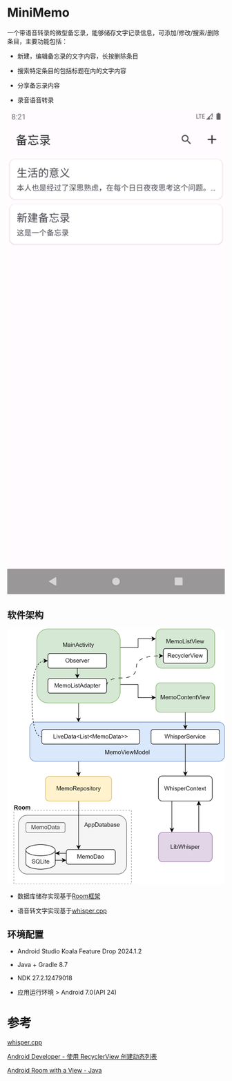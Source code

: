 # MiniMemo

一个带语音转录的微型备忘录，能够储存文字记录信息，可添加/修改/搜索/删除条目，主要功能包括：

- 新建，编辑备忘录的文字内容，长按删除条目

- 搜索特定条目的包括标题在内的文字内容

- 分享备忘录内容

- 录音语音转录

<img src="image/main.png" title="" alt="" width="580">

## 软件架构

<img src="image/arch.png" title="" alt="" width="580">

- 数据库储存实现基于[Room框架](https://developer.android.google.cn/training/data-storage/room?hl=zh-cn)

- 语音转文字实现基于[whisper.cpp](https://github.com/ggerganov/whisper.cpp/tree/master/examples/whisper.android.java)



## 环境配置

- Android Studio Koala Feature Drop 2024.1.2

- Java + Gradle 8.7

- NDK 27.2.12479018

- 应用运行环境 > Android 7.0(API 24)

# 参考

[whisper.cpp](https://github.com/ggerganov/whisper.cpp)

[Android Developer - 使用 RecyclerView 创建动态列表](https://developer.android.google.cn/develop/ui/views/layout/recyclerview?hl=zh-cn)

[Android Room with a View - Java](https://developer.android.google.cn/codelabs/android-room-with-a-view)